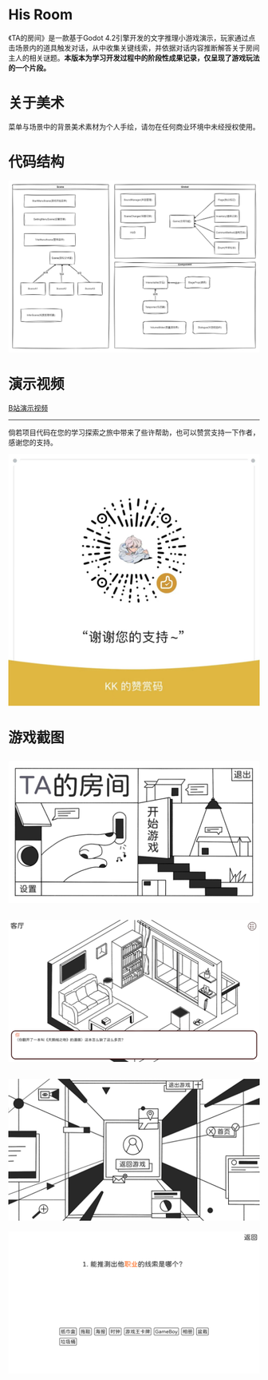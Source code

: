 # His Room
《TA的房间》是一款基于Godot 4.2引擎开发的文字推理小游戏演示，玩家通过点击场景内的道具触发对话，从中收集关键线索，并依据对话内容推断解答关于房间主人的相关谜题。**本版本为学习开发过程中的阶段性成果记录，仅呈现了游戏玩法的一个片段。**

# 关于美术
菜单与场景中的背景美术素材为个人手绘，请勿在任何商业环境中未经授权使用。

# 代码结构
![代码结构1](https://github.com/GalaxySuze/HisRoomGameDemo/raw/main/doc/代码结构1.jpg)

# 演示视频
[B站演示视频](https://www.bilibili.com/video/BV1Te41197jR/)

---
倘若项目代码在您的学习探索之旅中带来了些许帮助，也可以赞赏支持一下作者，感谢您的支持。

![赞赏码](https://github.com/GalaxySuze/HisRoomGameDemo/raw/main/doc/赞赏码.jpg)


# 游戏截图
![游戏截图1](https://github.com/GalaxySuze/HisRoomGameDemo/raw/main/doc/游戏截图1.png)
---
![游戏截图2](https://github.com/GalaxySuze/HisRoomGameDemo/raw/main/doc/游戏截图2.png)
---
![游戏截图3](https://github.com/GalaxySuze/HisRoomGameDemo/raw/main/doc/游戏截图3.png)
---
![游戏截图4](https://github.com/GalaxySuze/HisRoomGameDemo/raw/main/doc/游戏截图4.png)
